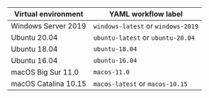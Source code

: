 | Virtual environment  | YAML workflow label                |
| -------------------- | ---------------------------------- |
| Windows Server 2019  | `windows-latest` or `windows-2019` |
| Ubuntu 20.04         | `ubuntu-latest` or `ubuntu-20.04`  |
| Ubuntu 18.04         | `ubuntu-18.04`                     |
| Ubuntu 16.04         | `ubuntu-16.04`                     |
| macOS Big Sur 11.0   | `macos-11.0`                       |
| macOS Catalina 10.15 | `macos-latest` or `macos-10.15`    |
